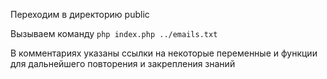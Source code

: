 <p>Переходим в директорию public</p>
<p>Вызываем команду <code>php index.php ../emails.txt</code></p>
<p>В комментариях указаны ссылки на некоторые переменные и функции для дальнейшего повторения и закрепления знаний</p>